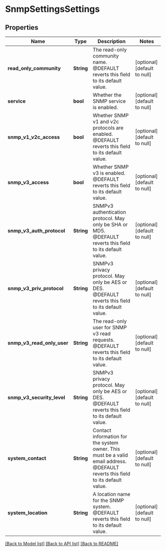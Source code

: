 # SnmpSettingsSettings

## Properties
Name | Type | Description | Notes
------------ | ------------- | ------------- | -------------
**read_only_community** | **String** | The read-only community name.  @DEFAULT reverts this field to its default value. | [optional] [default to null]
**service** | **bool** | Whether the SNMP service is enabled. | [optional] [default to null]
**snmp_v1_v2c_access** | **bool** | Whether SNMP v1 and v2c protocols are enabled.  @DEFAULT reverts this field to its default value. | [optional] [default to null]
**snmp_v3_access** | **bool** | Whether SNMP v3 is enabled.  @DEFAULT reverts this field to its default value. | [optional] [default to null]
**snmp_v3_auth_protocol** | **String** | SNMPv3 authentication protocol. May only be SHA or MD5.  @DEFAULT reverts this field to its default value. | [optional] [default to null]
**snmp_v3_priv_protocol** | **String** | SNMPv3 privacy protocol. May only be AES or DES. @DEFAULT reverts this field to its default value. | [optional] [default to null]
**snmp_v3_read_only_user** | **String** | The read-only user for SNMP v3 read requests.  @DEFAULT reverts this field to its default value. | [optional] [default to null]
**snmp_v3_security_level** | **String** | SNMPv3 privacy protocol. May only be AES or DES. @DEFAULT reverts this field to its default value. | [optional] [default to null]
**system_contact** | **String** | Contact information for the system owner.  This must be a valid email address.  @DEFAULT reverts this field to its default value. | [optional] [default to null]
**system_location** | **String** | A location name for the SNMP system.  @DEFAULT reverts this field to its default value. | [optional] [default to null]

[[Back to Model list]](../README.md#documentation-for-models) [[Back to API list]](../README.md#documentation-for-api-endpoints) [[Back to README]](../README.md)


